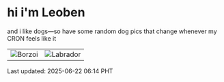 # hi i'm Leoben

and i like dogs—so have some random dog pics that change whenever my CRON feels like it

|  |  |
|--------|----------|
| ![Borzoi](https://random-dog-vercel.vercel.app/api/random-borzoi?v=1750544051) | ![Labrador](https://random-dog-vercel.vercel.app/api/random-labrador?v=1750544051) |

Last updated: 2025-06-22 06:14 PHT
